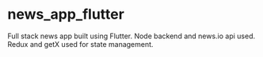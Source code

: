 # news_app_flutter
Full stack news app built using Flutter. Node backend and news.io api used. Redux and getX used for state management.
